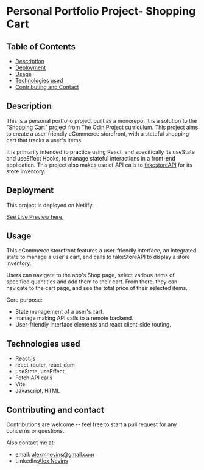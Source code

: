# Personal Portfolio Project- Shopping Cart

## Table of Contents

- [Description](#description)
- [Deployment](#deployment)
- [Usage](#usage)
- [Technologies used](#technologies-used)
- [Contributing and Contact](#contributing-and-contact)

## Description

This is a personal portfolio project built as a monorepo. It is a solution to the ["Shopping Cart" project](https://www.theodinproject.com/lessons/node-path-react-new-shopping-cart) from [The Odin Project](https://www.theodinproject.com) curriculum. This project aims to create a user-friendly eCommerce storefront, with a stateful shopping cart that tracks a user's items.

It is primarily intended to practice using React, and specifically its useState and useEffect Hooks, to manage stateful interactions in a front-end application. This project also makes use of API calls to [fakestoreAPI](https://fakestoreapi.com) for its store inventory.

## Deployment

This project is deployed on Netlify.

[See Live Preview here.](https://lighthearted-licorice-112eb9.netlify.app)

## Usage

This eCommerce storefront features a user-friendly interface, an integrated state to manage a user's cart, and calls to fakeStoreAPI to display a store inventory.

Users can navigate to the app's Shop page, select various items of specified quantities and add them to their cart. From there, they can navigate to the cart page, and see the total price of their selected items.

Core purpose:

- State management of a user's cart.
- manage making API calls to a remote backend.
- User-friendly interface elements and react client-side routing.

## Technologies used

- React.js
- react-router, react-dom
- useState, useEffect,
- Fetch API calls
- Vite
- Javascript, HTML

## Contributing and contact

Contributions are welcome -- feel free to start a pull request for any concerns or questions.

Also contact me at:

- email: alexmnevins@gmail.com
- LinkedIn:[Alex Nevins](https://www.linkedin.com/in/alex-nevins-489488282/)
